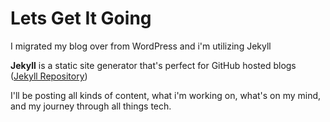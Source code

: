 
# Lets Get It Going

I migrated my blog over from WordPress and i'm utilizing Jekyll

**Jekyll** is a static site generator that's perfect for GitHub hosted blogs ([Jekyll Repository](https://github.com/jekyll/jekyll))

I'll be posting all kinds of content, what i'm working on, what's on my mind, and my journey through all things tech.




